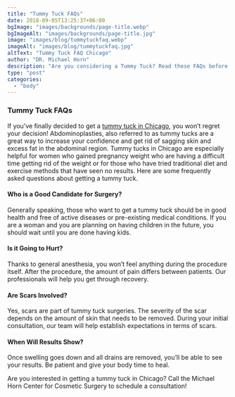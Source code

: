```yaml
---
title: "Tummy Tuck FAQs"
date: 2018-09-05T13:25:37+06:00
bgImage: "images/backgrounds/page-title.webp"
bgImageAlt: "images/backgrounds/page-title.jpg"
image: "images/blog/tummytuckfaq.webp"
imageAlt: "images/blog/tummytuckfaq.jpg"
altText: "Tummy Tuck FAQ Chicago"
author: "DR. Michael Horn"
description: "Are you considering a Tummy Tuck? Read these FAQs before you go any further."
type: "post"
categories: 
  - "body"
---
```


### Tummy Tuck FAQs

If you’ve finally decided to get a [tummy tuck in Chicago](/body/tummy-tuck/), you won’t regret your decision! Abdominoplasties, also referred to as tummy tucks are a great way to increase your confidence and get rid of sagging skin and excess fat in the abdominal region. Tummy tucks in Chicago are especially helpful for women who gained pregnancy weight who are having a difficult time getting rid of the weight or for those who have tried traditional diet and exercise methods that have seen no results. Here are some frequently asked questions about getting a tummy tuck.

#### Who is a Good Candidate for Surgery?
Generally speaking, those who want to get a tummy tuck should be in good health and free of active diseases or pre-existing medical conditions. If you are a woman and you are planning on having children in the future, you should wait until you are done having kids.

#### Is it Going to Hurt?
Thanks to general anesthesia, you won’t feel anything during the procedure itself. After the procedure, the amount of pain differs between patients. Our professionals will help you get through recovery.

#### Are Scars Involved?
Yes, scars are part of tummy tuck surgeries. The severity of the scar depends on the amount of skin that needs to be removed. During your initial consultation, our team will help establish expectations in terms of scars.

#### When Will Results Show?
Once swelling goes down and all drains are removed, you’ll be able to see your results. Be patient and give your body time to heal.

Are you interested in getting a tummy tuck in Chicago? Call the Michael Horn Center for Cosmetic Surgery to schedule a consultation!